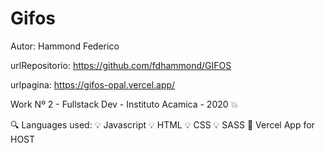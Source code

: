 # Gifos
Autor: Hammond Federico 

urlRepositorio: https://github.com/fdhammond/GIFOS 

urlpagina: https://gifos-opal.vercel.app/

Work Nº 2 - Fullstack Dev - Instituto Acamica - 2020 :collision: 

:mag: Languages used: 
:bulb: Javascript 
:bulb: HTML 
:bulb: CSS 
:bulb: SASS 
:rocket: Vercel App for HOST



